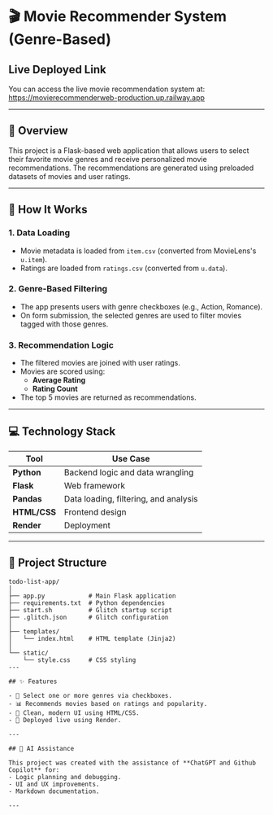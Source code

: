 # 🎬 Movie Recommender System (Genre-Based)

## Live Deployed Link

You can access the live movie recommendation system at: https://movierecommenderweb-production.up.railway.app


---

## 📌 Overview

This project is a Flask-based web application that allows users to select their favorite movie genres and receive personalized movie recommendations. 
The recommendations are generated using preloaded datasets of movies and user ratings.

---

## 🧠 How It Works

### 1. **Data Loading**
- Movie metadata is loaded from `item.csv` (converted from MovieLens's `u.item`).
- Ratings are loaded from `ratings.csv` (converted from `u.data`).

### 2. **Genre-Based Filtering**
- The app presents users with genre checkboxes (e.g., Action, Romance).
- On form submission, the selected genres are used to filter movies tagged with those genres.

### 3. **Recommendation Logic**
- The filtered movies are joined with user ratings.
- Movies are scored using:
  - **Average Rating**
  - **Rating Count**
- The top 5 movies are returned as recommendations.

---

## 💻 Technology Stack

| Tool            | Use Case                          |
|-----------------|-----------------------------------|
| **Python**      | Backend logic and data wrangling  |
| **Flask**       | Web framework                     |
| **Pandas**      | Data loading, filtering, and analysis |
| **HTML/CSS**    | Frontend design                   |
| **Render**      | Deployment                        |

---

## 📁 Project Structure

```text
todo-list-app/
│
├── app.py            # Main Flask application
├── requirements.txt  # Python dependencies
├── start.sh          # Glitch startup script
├── .glitch.json      # Glitch configuration
│
├── templates/
│   └── index.html    # HTML template (Jinja2)
│
└── static/
    └── style.css     # CSS styling
---

## ✨ Features

- 🎯 Select one or more genres via checkboxes.
- 📊 Recommends movies based on ratings and popularity.
- 🧼 Clean, modern UI using HTML/CSS.
- 🚀 Deployed live using Render.

---

## 🤖 AI Assistance

This project was created with the assistance of **ChatGPT and Github Copilot** for:
- Logic planning and debugging.
- UI and UX improvements.
- Markdown documentation.

---

